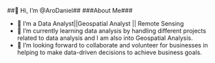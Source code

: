 ##👋 Hi, I’m @AroDaniel##
###About Me###
- 👀 I’m a Data Analyst||Geospatial Analyst || Remote Sensing 
- 🌱 I’m currently learning data analysis by handling different projects related to data analysis and I am also into Geospatial Analysis.
- 💞️ I’m looking forward to collaborate and volunteer for businesses in helping to make data-driven decisions to achieve business goals.


<!---
AroDaniel/AroDaniel is a ✨ special ✨ repository because its `README.md` (this file) appears on your GitHub profile.
You can click the Preview link to take a look at your changes.
--->
